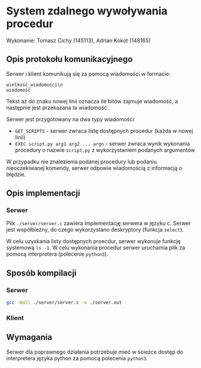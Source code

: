 # System zdalnego wywoływania procedur
Wykonanie: Tomasz Cichy (145113), Adrian Kokot (148165)

## Opis protokołu komunikacyjnego

Serwer i klient komunikują się za pomocą wiadomości w formacie:

```
wielkość_wiadomości\n
wiadomość
```

Tekst aż do znaku nowej linii oznacza ile bitów zajmuje wiadomość, a następnie jest przekazana ta wiadomość.

Serwer jest przygotowany na dwa typy wiadomości:

- `GET_SCRIPTS` - serwer zwraca listę dostępnych procedur (każda w nowej linii)
- `EXEC script.py arg1 arg2 ... argn` - serwer zwraca wynik wykonania procedury o nazwie `script.py` z wykorzystaniem podanych argumentów

W przypadku nie znalezienia podanej procedury lub podaniu nieoczekiwanej komendy, serwer odpowie wiadomością z informacją o błędzie.


## Opis implementacji

### Serwer

Plik `./server/server.c` zawiera implementację serwera w języku c. Serwer jest współbieżny, do czego wykorzystano deskryptory (funkcja `select`).

W celu uzyskania listy dostępnych proecdur, serwer wykonuje funkcję systemową `ls -1`. W celu wykonania procedur serwer uruchamia plik za pomocą interpretera (polecenie `python3`).

## Sposób kompilacji

### Serwer

```bash
gcc -Wall ./server/server.c -o ./server.out
```

### Klient

## Wymagania

Serwer dla poprawnego działania potrzebuje mieć w ścieżce dostęp do interpretera języka python za pomocą polecenia `python3`.